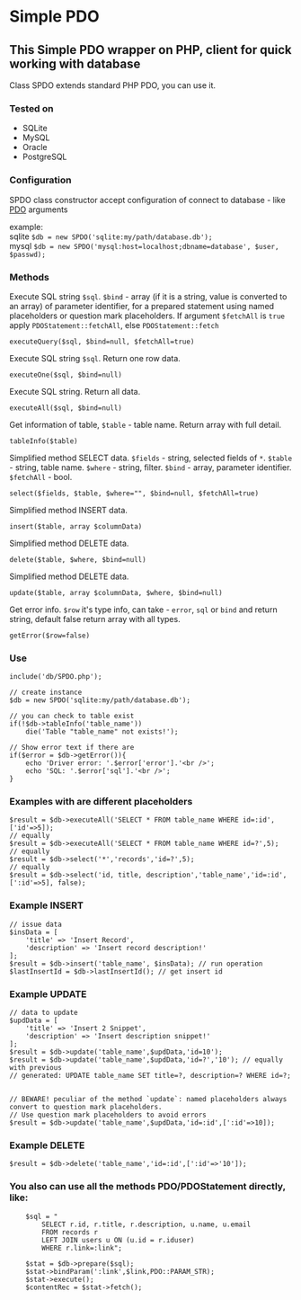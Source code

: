 # Simple PDO

## This Simple PDO wrapper on PHP, client for quick working with database
Class SPDO extends standard PHP PDO, you can use it. 

### Tested on
- SQLite
- MySQL
- Oracle
- PostgreSQL


### Configuration
SPDO class constructor accept configuration of connect to database - like [PDO](http://php.net/manual/en/pdo.construct.php) arguments


example: 
<br>
sqlite `$db = new SPDO('sqlite:my/path/database.db');`
<br>
mysql `$db = new SPDO('mysql:host=localhost;dbname=database', $user, $passwd);`


### Methods

Execute SQL string `$sql`. `$bind` - array (if it is a string, value is converted to an array) of parameter identifier, for a prepared statement using named placeholders or question mark placeholders. If argument `$fetchAll` is `true` apply `PDOStatement::fetchAll`, else `PDOStatement::fetch`
```
executeQuery($sql, $bind=null, $fetchAll=true)
```

Execute SQL string `$sql`. Return one row data. 
```
executeOne($sql, $bind=null)
```

Execute SQL string. Return all data.
```
executeAll($sql, $bind=null)
```

Get information of table, `$table` - table name. Return array with full detail.
```
tableInfo($table) 
```

Simplified method SELECT data. `$fields` - string, selected fields of `*`. `$table` - string, table name. `$where` - string, filter. `$bind` - array, parameter identifier. `$fetchAll` - bool. 
```
select($fields, $table, $where="", $bind=null, $fetchAll=true)
```

Simplified method INSERT data.
```
insert($table, array $columnData)
```

Simplified method DELETE data.
```
delete($table, $where, $bind=null)
```

Simplified method DELETE data.
```
update($table, array $columnData, $where, $bind=null)
```

Get error info. `$row` it's type info, can take - `error`, `sql` or `bind` and return string, default false return array with all types.
```
getError($row=false)
```


### Use
```
include('db/SPDO.php');

// create instance
$db = new SPDO('sqlite:my/path/database.db');

// you can check to table exist
if(!$db->tableInfo('table_name'))
    die('Table "table_name" not exists!');
    
// Show error text if there are
if($error = $db->getError()){
    echo 'Driver error: '.$error['error'].'<br />';
    echo 'SQL: '.$error['sql'].'<br />';
}
```

### Examples with are different placeholders
```
$result = $db->executeAll('SELECT * FROM table_name WHERE id=:id',['id'=>5]);
// equally
$result = $db->executeAll('SELECT * FROM table_name WHERE id=?',5);
// equally
$result = $db->select('*','records','id=?',5);
// equally
$result = $db->select('id, title, description','table_name','id=:id',[':id'=>5], false);
```

### Example INSERT
```
// issue data
$insData = [
    'title' => 'Insert Record',
    'description' => 'Insert record description!'
];
$result = $db->insert('table_name', $insData); // run operation
$lastInsertId = $db->lastInsertId(); // get insert id
```

### Example UPDATE
```
// data to update
$updData = [
    'title' => 'Insert 2 Snippet',
    'description' => 'Insert description snippet!'
];
$result = $db->update('table_name',$updData,'id=10');
$result = $db->update('table_name',$updData,'id=?','10'); // equally with previous
// generated: UPDATE table_name SET title=?, description=? WHERE id=?;


// BEWARE! peculiar of the method `update`: named placeholders always convert to question mark placeholders. 
// Use question mark placeholders to avoid errors
$result = $db->update('table_name',$updData,'id=:id',[':id'=>10]);
```

### Example DELETE
```
$result = $db->delete('table_name','id=:id',[':id'=>'10']);
```



### You also can use all the methods PDO/PDOStatement directly, like:
```
    $sql = "
        SELECT r.id, r.title, r.description, u.name, u.email
        FROM records r
        LEFT JOIN users u ON (u.id = r.iduser)
        WHERE r.link=:link";

    $stat = $db->prepare($sql);
    $stat->bindParam(':link',$link,PDO::PARAM_STR);
    $stat->execute();
    $contentRec = $stat->fetch();
```


